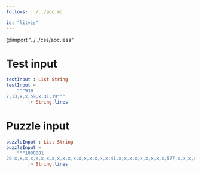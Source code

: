 ```yaml
---
follows: ../../aoc.md

id: "litvis"
---
```


@import "../../css/aoc.less"

# Test input

```elm {r}
testInput : List String
testInput =
    """939
7,13,x,x,59,x,31,19"""
        |> String.lines
```

# Puzzle input

```elm {r}
puzzleInput : List String
puzzleInput =
    """1000001
29,x,x,x,x,x,x,x,x,x,x,x,x,x,x,x,x,x,x,41,x,x,x,x,x,x,x,x,x,577,x,x,x,x,x,x,x,x,x,x,x,x,13,17,x,x,x,x,19,x,x,x,23,x,x,x,x,x,x,x,601,x,x,x,x,x,x,x,x,x,x,x,x,x,x,x,x,x,x,x,x,x,x,x,x,x,x,x,x,x,x,x,x,x,x,x,x,37"""
        |> String.lines
```
